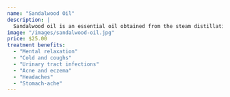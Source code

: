 ```yaml
---
name: "Sandalwood Oil"
description: |
  Sandalwood oil is an essential oil obtained from the steam distillation of chips and billets cut from the heartwood of various species of sandalwood trees.
image: "/images/sandalwood-oil.jpg"
price: $25.00
treatment benefits:
  - "Mental relaxation"
  - "Cold and coughs"
  - "Urinary tract infections"
  - "Acne and eczema"
  - "Headaches"
  - "Stomach-ache"
---
```

